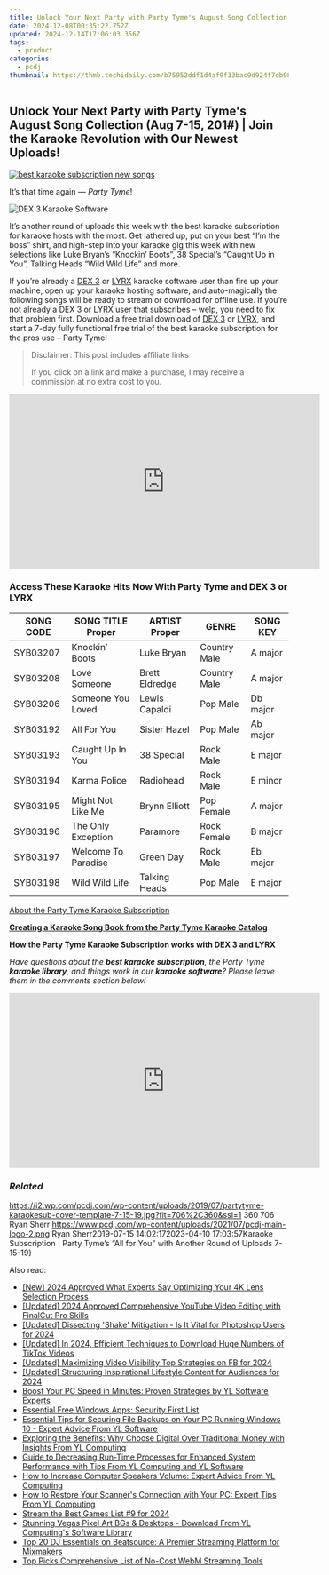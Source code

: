 ```yaml
---
title: Unlock Your Next Party with Party Tyme's August Song Collection (Aug 7-15, 201#) | Join the Karaoke Revolution with Our Newest Uploads!
date: 2024-12-08T00:35:22.752Z
updated: 2024-12-14T17:06:03.356Z
tags:
  - product
categories:
  - pcdj
thumbnail: https://thmb.techidaily.com/b75952ddf1d4af9f33bac9d924f7db98ead5f1ed4a0ce7215f6d5a9fade562b4.jpg
---
```


## Unlock Your Next Party with Party Tyme's August Song Collection (Aug 7-15, 201#) | Join the Karaoke Revolution with Our Newest Uploads!

[![best karaoke subscription new songs](https://i2.wp.com/pcdj.com/wp-content/uploads/2019/07/partytyme-karaokesub-cover-template-7-15-19.jpg?resize=706%2C321&ssl=1)](https://i2.wp.com/pcdj.com/wp-content/uploads/2019/07/partytyme-karaokesub-cover-template-7-15-19.jpg?fit=706%2C360&ssl=1 "best karaoke subscription new songs")

It’s that time again — _Party Tyme_!

![DEX 3 Karaoke Software](https://i1.wp.com/pcdj.com/wp-content/uploads/2018/04/dex3-partytyme-new.jpg?fit=300%2C300&ssl=1 "DEX 3 Karaoke Software")

It’s another round of uploads this week with the best karaoke subscription for karaoke hosts with the most. Get lathered up, put on your best “I’m the boss” shirt, and high-step into your karaoke gig this week with new selections like Luke Bryan’s “Knockin’ Boots”, 38 Special’s “Caught Up in You”, Talking Heads “Wild Wild Life” and more.

If you’re already a [DEX 3](https://tools.techidaily.com/pcdj/products/) or [LYRX](http://www.lyrxkaraoke.com) karaoke software user than fire up your machine, open up your karaoke hosting software, and auto-magically the following songs will be ready to stream or download for offline use. If you’re not already a DEX 3 or LYRX user that subscribes – welp, you need to fix that problem first. Download a free trial download of [DEX 3](https://tools.techidaily.com/pcdj/products/) or [LYRX](http://lyrxkaraoke.com/free-trial-2/), and start a 7-day fully functional free trial of the best karaoke subscription for the pros use – Party Tyme!

>  Disclaimer: This post includes affiliate links
>
>  If you click on a link and make a purchase, I may receive a commission at no extra cost to you.
>

<!-- affiliate ads begin -->
<iframe width="560" height="315" src="https://www.youtube.com/embed/0OxkndZbIA4?si=TWJlkTbYKsVag8-q" title="YouTube video player" frameborder="0" allow="accelerometer; autoplay; clipboard-write; encrypted-media; gyroscope; picture-in-picture; web-share" referrerpolicy="strict-origin-when-cross-origin" allowfullscreen></iframe>
<!-- affiliate ads end -->

### Access These Karaoke Hits Now With Party Tyme and DEX 3 or LYRX

| **SONG CODE** | **SONG TITLE Proper** | **ARTIST Proper** | **GENRE**    | **SONG KEY** |
| ------------- | --------------------- | ----------------- | ------------ | ------------ |
| SYB03207      | Knockin’ Boots        | Luke Bryan        | Country Male | A major      |
| SYB03208      | Love Someone          | Brett Eldredge    | Country Male | A major      |
| SYB03206      | Someone You Loved     | Lewis Capaldi     | Pop Male     | Db major     |
| SYB03192      | All For You           | Sister Hazel      | Pop Male     | Ab major     |
| SYB03193      | Caught Up In You      | 38 Special        | Rock Male    | E major      |
| SYB03194      | Karma Police          | Radiohead         | Rock Male    | E minor      |
| SYB03195      | Might Not Like Me     | Brynn Elliott     | Pop Female   | A major      |
| SYB03196      | The Only Exception    | Paramore          | Rock Female  | B major      |
| SYB03197      | Welcome To Paradise   | Green Day         | Rock Male    | Eb major     |
| SYB03198      | Wild Wild Life        | Talking Heads     | Pop Male     | E major      |

[About the Party Tyme Karaoke Subscription](https://tools.techidaily.com/pcdj/products/)

[**Creating a Karaoke Song Book from the Party Tyme Karaoke Catalog**](https://tools.techidaily.com/pcdj/products/)

**How the Party Tyme Karaoke Subscription works with DEX 3 and LYRX**  

_Have questions about the **best karaoke subscription**, the Party Tyme **karaoke library**, and things work in our **karaoke software**? Please leave them in the comments section below!_

<!-- affiliate ads begin -->
<iframe width="560" height="315" src="https://www.youtube.com/embed/OdlXe5RELW0?si=Iz1H1QnLQVw-Eu3e" title="YouTube video player" frameborder="0" allow="accelerometer; autoplay; clipboard-write; encrypted-media; gyroscope; picture-in-picture; web-share" referrerpolicy="strict-origin-when-cross-origin" allowfullscreen></iframe>
<!-- affiliate ads end -->

### _Related_

https://i2.wp.com/pcdj.com/wp-content/uploads/2019/07/partytyme-karaokesub-cover-template-7-15-19.jpg?fit=706%2C360&ssl=1 360 706 Ryan Sherr https://www.pcdj.com/wp-content/uploads/2021/07/pcdj-main-logo-2.png Ryan Sherr2019-07-15 14:02:172023-04-10 17:03:57Karaoke Subscription | Party Tyme’s “All for You” with Another Round of Uploads 7-15-19}

<ins class="adsbygoogle"
     style="display:block"
     data-ad-format="autorelaxed"
     data-ad-client="ca-pub-7571918770474297"
     data-ad-slot="1223367746"></ins>

<ins class="adsbygoogle"
     style="display:block"
     data-ad-client="ca-pub-7571918770474297"
     data-ad-slot="8358498916"
     data-ad-format="auto"
     data-full-width-responsive="true"></ins>

<span class="atpl-alsoreadstyle">Also read:</span>
<div><ul>
<li><a href="https://fox-cloud.techidaily.com/new-2024-approved-what-experts-say-optimizing-your-4k-lens-selection-process/"><u>[New] 2024 Approved What Experts Say Optimizing Your 4K Lens Selection Process</u></a></li>
<li><a href="https://facebook-video-footage.techidaily.com/updated-2024-approved-comprehensive-youtube-video-editing-with-finalcut-pro-skills/"><u>[Updated] 2024 Approved Comprehensive YouTube Video Editing with FinalCut Pro Skills</u></a></li>
<li><a href="https://fox-boxes.techidaily.com/updated-dissecting-shake-mitigation-is-it-vital-for-photoshop-users-for-2024/"><u>[Updated] Dissecting 'Shake' Mitigation - Is It Vital for Photoshop Users for 2024</u></a></li>
<li><a href="https://fox-glue.techidaily.com/updated-in-2024-efficient-techniques-to-download-huge-numbers-of-tiktok-videos/"><u>[Updated] In 2024, Efficient Techniques to Download Huge Numbers of TikTok Videos</u></a></li>
<li><a href="https://facebook-video-recording.techidaily.com/updated-maximizing-video-visibility-top-strategies-on-fb-for-2024/"><u>[Updated] Maximizing Video Visibility Top Strategies on FB for 2024</u></a></li>
<li><a href="https://youtube-tips.techidaily.com/ed-structuring-inspirational-lifestyle-content-for-audiences-for-2024/"><u>[Updated] Structuring Inspirational Lifestyle Content for Audiences for 2024</u></a></li>
<li><a href="https://win-hot.techidaily.com/boost-your-pc-speed-in-minutes-proven-strategies-by-yl-software-experts/"><u>Boost Your PC Speed in Minutes: Proven Strategies by YL Software Experts</u></a></li>
<li><a href="https://win11.techidaily.com/essential-free-windows-apps-security-first-list/"><u>Essential Free Windows Apps: Security First List</u></a></li>
<li><a href="https://win-hot.techidaily.com/essential-tips-for-securing-file-backups-on-your-pc-running-windows-10-expert-advice-from-yl-software/"><u>Essential Tips for Securing File Backups on Your PC Running Windows 10 - Expert Advice From YL Software</u></a></li>
<li><a href="https://win-hot.techidaily.com/exploring-the-benefits-why-choose-digital-over-traditional-money-with-insights-from-yl-computing/"><u>Exploring the Benefits: Why Choose Digital Over Traditional Money with Insights From YL Computing</u></a></li>
<li><a href="https://win-hot.techidaily.com/guide-to-decreasing-run-time-processes-for-enhanced-system-performance-with-tips-from-yl-computing-and-yl-software/"><u>Guide to Decreasing Run-Time Processes for Enhanced System Performance with Tips From YL Computing and YL Software</u></a></li>
<li><a href="https://win-hot.techidaily.com/how-to-increase-computer-speakers-volume-expert-advice-from-yl-computing/"><u>How to Increase Computer Speakers Volume: Expert Advice From YL Computing</u></a></li>
<li><a href="https://win-hot.techidaily.com/how-to-restore-your-scanners-connection-with-your-pc-expert-tips-from-yl-computing/"><u>How to Restore Your Scanner's Connection with Your PC: Expert Tips From YL Computing</u></a></li>
<li><a href="https://fox-blue.techidaily.com/stream-the-best-games-list-9-for-2024/"><u>Stream the Best Games List #9 for 2024</u></a></li>
<li><a href="https://win-hot.techidaily.com/stunning-vegas-pixel-art-bgs-and-desktops-download-from-yl-computings-software-library/"><u>Stunning Vegas Pixel Art BGs & Desktops - Download From YL Computing's Software Library</u></a></li>
<li><a href="https://win-hot.techidaily.com/top-20-dj-essentials-on-beatsource-a-premier-streaming-platform-for-mixmakers/"><u>Top 20 DJ Essentials on Beatsource: A Premier Streaming Platform for Mixmakers</u></a></li>
<li><a href="https://extra-resources.techidaily.com/top-picks-comprehensive-list-of-no-cost-webm-streaming-tools/"><u>Top Picks Comprehensive List of No-Cost WebM Streaming Tools</u></a></li>
</ul></div>

